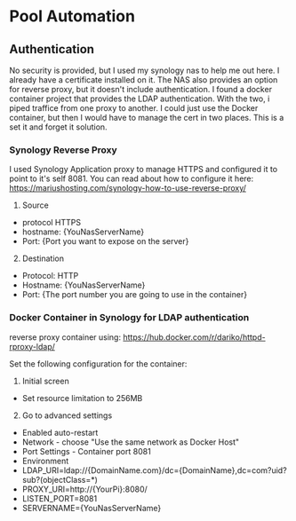 # Pool Automation

## Authentication
No security is provided, but I used my synology nas to help me out here. I already have a certificate installed on it. The NAS also provides an option for reverse proxy, but it doesn't include authentication. I found a docker container project that provides the LDAP authentication. With the two, i piped traffice from one proxy to another. I could just use the Docker container, but then I would have to manage the cert in two places. This is a set it and forget it solution.

### Synology Reverse Proxy
I used Synology Application proxy to manage HTTPS and configured it to point to it's self 8081.
You can read about how to configure it here: https://mariushosting.com/synology-how-to-use-reverse-proxy/
1. Source
 * protocol HTTPS
 * hostname: {YouNasServerName}
 * Port: {Port you want to expose on the server}
2. Destination
 * Protocol: HTTP
 * Hostname: {YouNasServerName}
 * Port: {The port number you are going to use in the container}

### Docker Container in Synology for LDAP authentication
reverse proxy container using: https://hub.docker.com/r/dariko/httpd-rproxy-ldap/

Set the following configuration for the container:
1. Initial screen
 * Set resource limitation to 256MB
2. Go to advanced settings
 * Enabled auto-restart
 * Network - choose "Use the same network as Docker Host"
 * Port Settings - Container port 8081
 * Environment
  * LDAP_URI=ldap://{DomainName.com}/dc={DomainName},dc=com?uid?sub?(objectClass=*)
  * PROXY_URI=http://{YourPi}:8080/
  * LISTEN_PORT=8081
  * SERVERNAME={YouNasServerName}    